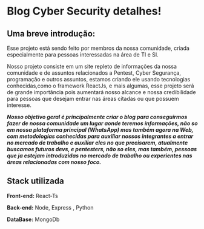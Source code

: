 
# Blog Cyber Security detalhes!

## Uma breve introdução:
Esse projeto está sendo feito por membros da nossa comunidade, criada especialmente para pessoas interessadas na área de TI e SI.

Nosso projeto consiste em um site repleto de informações da nossa comunidade e de assuntos relacionados a Pentest, Cyber Segurança, programação e outros assuntos, estamos criando ele usando tecnologias conhecidas,como o framework ReactJs, e mais algumas, esse projeto será de grande importância pois aumentará nosso alcance e nossa credibilidade para pessoas que desejam entrar nas áreas citadas ou que possuem interesse.


**_Nosso objetivo geral é principalmente criar o blog para conseguirmos fazer de nossa comunidade um lugar aonde teremos informações, não so em nossa plataforma principal (WhatsApp) mas também agora na Web, com metodologias conhecidas para auxiliar nossos integrantes a entrar no mercado de trabalho e auxiliar eles no que precisarem, atualmente buscamos futuros devs, e pentesters, não so eles, mas também, pessoas que ja estejam introduzidas no mercado de trabalho ou experientes nas áreas relacionadas com nosso foco._**
## Stack utilizada

**Front-end:** React-Ts

**Back-end:** Node, Express , Python

**DataBase:** MongoDb


